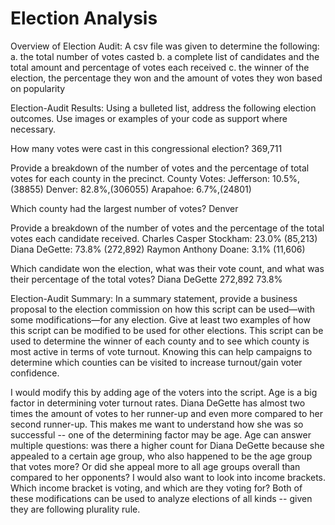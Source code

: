 # Election Analysis
Overview of Election Audit: A csv file was given to determine the following:
a. the total number of votes casted
b. a complete list of candidates and the total amount and percentage of votes each received
c. the winner of the election, the percentage they won and the amount of votes they won based on popularity

Election-Audit Results: Using a bulleted list, address the following election outcomes. Use images or examples of your code as support where necessary.

How many votes were cast in this congressional election? 369,711

Provide a breakdown of the number of votes and the percentage of total votes for each county in the precinct.
County Votes: 
Jefferson: 10.5%,(38855)
Denver: 82.8%,(306055)
Arapahoe: 6.7%,(24801)

Which county had the largest number of votes?
Denver

Provide a breakdown of the number of votes and the percentage of the total votes each candidate received.
Charles Casper Stockham: 23.0% (85,213)
Diana DeGette: 73.8% (272,892)
Raymon Anthony Doane: 3.1% (11,606)

Which candidate won the election, what was their vote count, and what was their percentage of the total votes?
Diana DeGette
272,892
73.8%

Election-Audit Summary: In a summary statement, provide a business proposal to the election commission on how this script can be used—with some modifications—for any election. Give at least two examples of how this script can be modified to be used for other elections.
This script can be used to determine the winner of each county and to see which county is most active in terms of vote turnout. Knowing this can help campaigns to determine which counties can be visited to increase turnout/gain voter confidence. 

I would modify this by adding age of the voters into the script. Age is a big factor in determining voter turnout rates. Diana DeGette has almost two times the amount of votes to her runner-up and even more compared to her second runner-up. This makes me want to understand how she was so successful -- one of the determining factor may be age. Age can answer multiple questions: was there a higher count for Diana DeGette because she appealed to a certain age group, who also happened to be the age group that votes more? Or did she appeal more to all age groups overall than compared to her opponents? 
I would also want to look into income brackets. Which income bracket is voting, and which are they voting for?
Both of these modifications can be used to analyze elections of all kinds -- given they are following plurality rule. 
